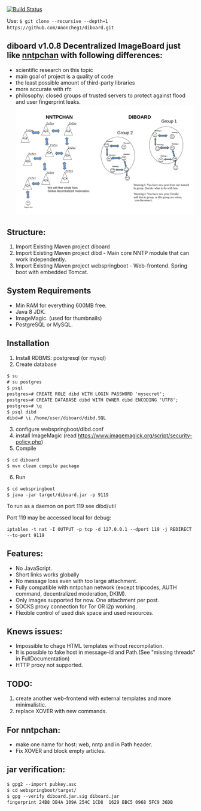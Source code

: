 [![Build Status](https://travis-ci.org/Anoncheg1/diboard.svg?branch=master)](https://travis-ci.org/Anoncheg1/diboard)

Use: ```$ git clone --recursive --depth=1 https://github.com/Anoncheg1/diboard.git```

diboard v1.0.8 Decentralized ImageBoard just like [nntpchan](https://github.com/majestrate/nntpchan) with following differences:
-----
- scientific research on this topic
- main goal of project is a quality of code
- the least possible amount of third-party libraries
- more accurate with rfc
- philosophy: closed groups of trusted servers to protect against flood and user fingerprint leaks.
![peering philosophy](https://github.com/Anoncheg1/diboard/blob/master/peering%20philosophy.png "peering philosophy")

Structure:
--------

1. Import Existing Maven project diboard
2. Import Existing Maven project dibd - Main core NNTP module that can work independently.
3. Import Existing Maven project webspringboot - Web-frontend. Spring boot with embedded Tomcat.

System Requirements
-----

- Min RAM for everything 600MB free.
- Java 8 JDK.
- ImageMagic. (used for thumbnails)
- PostgreSQL or MySQL.

Installation
-----

1. Install RDBMS: postgresql (or mysql)
2. Create database
```
$ su
# su postgres
$ psql
postgres=# CREATE ROLE dibd WITH LOGIN PASSWORD 'mysecret';
postgres=# CREATE DATABASE dibd WITH OWNER dibd ENCODING 'UTF8';
postgres=# \q
$ psql dibd
dibd=# \i /home/user/diboard/dibd.SQL
```
3. configure webspringboot/dibd.conf
4. install ImageMagic (read https://www.imagemagick.org/script/security-policy.php)
5. Compile
```
$ cd diboard
$ mvn clean compile package
```
6. Run
```
$ cd webspringboot
$ java -jar target/diboard.jar -p 9119
```
To run as a daemon on port 119 see dibd/util

Port 119 may be accessed local for debug:
```
iptables -t nat -I OUTPUT -p tcp -d 127.0.0.1 --dport 119 -j REDIRECT --to-port 9119
```

Features:
----------
- No JavaScript.
- Short links works globally
- No message loss even with too large attachment.
- Fully compatible with nntpchan network (except tripcodes, AUTH command, decentralized moderation, DKIM).
- Only images supported for now. One attachment per post.
- SOCKS proxy connection for Tor OR i2p working.
- Flexible control of used disk space and used resources.

Knews issues:
----------
- Impossible to chage HTML templates without recompilation.
- It is possible to fake host in message-id and Path.(See "missing threads" in FullDocumentation)
- HTTP proxy not supported.

TODO:
----------
1. create another web-frontend with external templates and more minimalistic.
2. replace XOVER with new commands.

For nntpchan:
----------
- make one name for host: web, nntp and in Path header.
- Fix XOVER and block empty articles.

jar verification:
----------
```
$ gpg2 --import pubkey.asc
$ cd webspringboot/target/
$ gpg --verify diboard.jar.sig diboard.jar
fingerprint 24B8 DB4A 109A 254C 1CD8  1629 BBC5 0968 5FC9 36DB
```